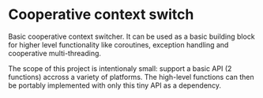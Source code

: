 Cooperative context switch
==========================

Basic cooperative context switcher. It can be used as a basic building block for
higher level functionality like coroutines, exception handling and cooperative
multi-threading.

The scope of this project is intentionaly small: support a basic API (2
functions) accross a variety of platforms. The high-level functions can then be
portably implemented with only this tiny API as a dependency.
